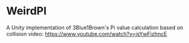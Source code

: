 # WeirdPI
A Unity implementation of 3Blue1Brown's Pi value calculation based on collision video: https://www.youtube.com/watch?v=jsYwFizhncE
